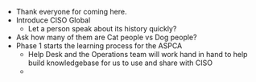 
* Thank everyone for coming here.
* Introduce CISO Global
	* Let a person speak about its history quickly?
* Ask how many of them are Cat people vs Dog people?
* Phase 1 starts the learning process for the ASPCA
	* Help Desk and the Operations team will work hand in hand to help build knowledgebase for us to use and share with CISO
	* 